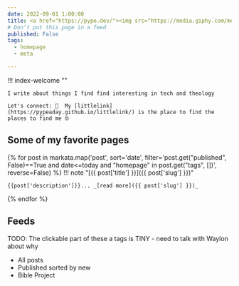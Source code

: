 ```yaml
---
date: 2022-09-01 1:00:00
title: <a href="https://pype.dev/"><img src="https://media.giphy.com/media/hvRJCLFzcasrR4ia7z/giphy.gif" width="50px" height="50px"></a>  Welcome to my mental data lake!
# Don't put this page in a feed
published: False
tags:
  - homepage
  - meta

---
```



!!! index-welcome ""
    
    I write about things I find find interesting in tech and theology

    Let's connect: 🌱  My [littlelink](https://pypeaday.github.io/littlelink/) is the place to find the places to find me 🤓


## Some of my favorite pages

{% for post in markata.map('post', sort='date', filter='post.get("published", False)==True and date<=today and "homepage" in post.get("tags", [])', reverse=False) %}
!!! note "[{{ post['title'] }}]({{ post['slug'] }})"

    {{post['description']}}... _[read more]({{ post['slug'] }})_
{% endfor %}

## Feeds

TODO: The clickable part of these a tags is TINY - need to talk with Waylon about why

- <a href="/all"></a> All posts
- <a href="/archive"></a> Published sorted by new
- <a href="/bible-project"></a> Bible Project

